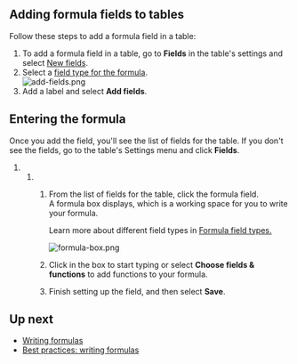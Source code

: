 ## Adding formula fields to tables

Follow these steps to add a formula field in a table:

1.  To add a formula field in a table, go to **Fields** in the table's settings and select [New fields](https://helpv2.quickbase.com/hc/en-us/articles/4570374838292). 
2.  Select a [field type for the formula](https://helpv2.quickbase.com/knowledge/editor/01H7TJQKDKFTBG0YPV8PC2NWMF/en-us?brand_id=360005217591&return_to=%2Fhc%2Fen-us%2Farticles%2F4886964472724).   
    ![add-fields.png](https://helpv2.quickbase.com/hc/article_attachments/22386211775124)
3.  Add a label and select **Add fields**.

## Entering the formula

Once you add the field, you'll see the list of fields for the table. If you don't see the fields, go to the table's Settings menu and click **Fields**.

1.  1.  1.  From the list of fields for the table, click the formula field.  
            A formula box displays, which is a working space for you to write your formula.
            
            Learn more about different field types in [Formula field types.](https://helpv2.quickbase.com/hc/en-us/articles/4886964472724)
            
              
            ![formula-box.png](https://helpv2.quickbase.com/hc/article_attachments/22386196697364)
        2.  Click in the box to start typing or select **Choose fields & functions** to add functions to your formula.
        3.  Finish setting up the field, and then select **Save**.

## Up next

-   [Writing formulas](https://helpv2.quickbase.com/hc/en-us/articles/4889032261012)
-   [Best practices: writing formulas](https://helpv2.quickbase.com/hc/en-us/articles/16909898126612)